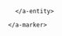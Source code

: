 <script src=”https://aframe.io/releases/0.6.1/aframe.min.js"></script>
<script src=”https://jeromeetienne.github.io/AR.js/aframe/build/aframe-ar.js"></script>

<body style=’margin : 0px; overflow: hidden;’>
  <a-scene embedded arjs=’sourceType: webcam;’>
      <a-marker preset=’hiro’>
        <!-- Adding an OBJ file to an AR Project-->
        <a-entity 
            obj-model=”obj: url(/path/to/nameOfFile.obj); 
            mtl: url(/path/to/nameOfFile.mtl)”>
        <a-entity 
            ollada-model=”url(/path/to/nameOfFile.dae)”>
         </a-entity>
        
        
        </a-entity>
              
      </a-marker>
  <a-entity camera>
  </a-entity>
  </a-scene>
</body>
